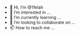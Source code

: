 - 👋 Hi, I’m @1felah
- 👀 I’m interested in ...
- 🌱 I’m currently learning ...
- 💞️ I’m looking to collaborate on ...
- 📫 How to reach me ...

<!---
1felah/1felah is a ✨ special ✨ repository because its `README.md` (this file) appears on your GitHub profile.
You can click the Preview link to take a look at your changes.
--->
